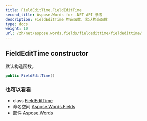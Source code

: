 ```yaml
---
title: FieldEditTime.FieldEditTime
second_title: Aspose.Words for .NET API 参考
description: FieldEditTime 构造函数. 默认构造函数
type: docs
weight: 10
url: /zh/net/aspose.words.fields/fieldedittime/fieldedittime/
---
```

## FieldEditTime constructor

默认构造函数。

```csharp
public FieldEditTime()
```

### 也可以看看

* class [FieldEditTime](../)
* 命名空间 [Aspose.Words.Fields](../../fieldedittime/)
* 部件 [Aspose.Words](../../../)


